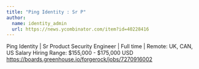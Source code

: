 ```yaml
---
title: "Ping Identity : Sr P"
author:
  name: identity_admin
  url: https://news.ycombinator.com/item?id=40228416
---
```

Ping Identity | Sr Product Security Engineer | Full time | Remote: UK, CAN, US
Salary Hiring Range: $155,000 - $175,000 USD
<a href="https:&#x2F;&#x2F;boards.greenhouse.io&#x2F;forgerock&#x2F;jobs&#x2F;7270916002" rel="nofollow">https:&#x2F;&#x2F;boards.greenhouse.io&#x2F;forgerock&#x2F;jobs&#x2F;7270916002</a>
